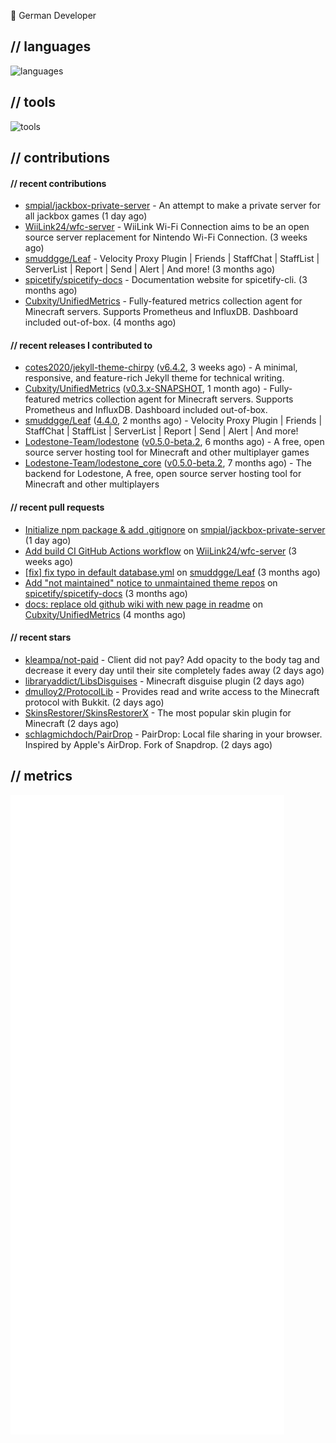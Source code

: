 👋 German Developer

## // languages
![languages](https://skillicons.dev/icons?i=py,bash,java)

## // tools

![tools](https://skillicons.dev/icons?i=androidstudio,aws,azure,cloudflare,discord,docker,figma,fediverse,gcp,git,github,githubactions,gitlab,grafana,idea,jenkins,linux,mastodon,mongodb,nodejs,prometheus,raspberrypi,selenium,svg,twitter,vercel,visualstudio,vscode)

## // contributions

#### // recent contributions

- [smpial/jackbox-private-server](https://github.com/smpial/jackbox-private-server) - An attempt to make a private server for all jackbox games (1 day ago)
- [WiiLink24/wfc-server](https://github.com/WiiLink24/wfc-server) - WiiLink Wi-Fi Connection aims to be an open source server replacement for Nintendo Wi-Fi Connection. (3 weeks ago)
- [smuddgge/Leaf](https://github.com/smuddgge/Leaf) - Velocity Proxy Plugin | Friends | StaffChat | StaffList | ServerList | Report | Send | Alert | And more! (3 months ago)
- [spicetify/spicetify-docs](https://github.com/spicetify/spicetify-docs) - Documentation website for spicetify-cli. (3 months ago)
- [Cubxity/UnifiedMetrics](https://github.com/Cubxity/UnifiedMetrics) - Fully-featured metrics collection agent for Minecraft servers. Supports Prometheus and InfluxDB. Dashboard included out-of-box. (4 months ago)

#### // recent releases I contributed to

- [cotes2020/jekyll-theme-chirpy](https://github.com/cotes2020/jekyll-theme-chirpy) ([v6.4.2](https://github.com/cotes2020/jekyll-theme-chirpy/releases/tag/v6.4.2), 3 weeks ago) - A minimal, responsive, and feature-rich Jekyll theme for technical writing.
- [Cubxity/UnifiedMetrics](https://github.com/Cubxity/UnifiedMetrics) ([v0.3.x-SNAPSHOT](https://github.com/Cubxity/UnifiedMetrics/releases/tag/v0.3.x-SNAPSHOT), 1 month ago) - Fully-featured metrics collection agent for Minecraft servers. Supports Prometheus and InfluxDB. Dashboard included out-of-box.
- [smuddgge/Leaf](https://github.com/smuddgge/Leaf) ([4.4.0](https://github.com/smuddgge/Leaf/releases/tag/4.4.0), 2 months ago) - Velocity Proxy Plugin | Friends | StaffChat | StaffList | ServerList | Report | Send | Alert | And more!
- [Lodestone-Team/lodestone](https://github.com/Lodestone-Team/lodestone) ([v0.5.0-beta.2](https://github.com/Lodestone-Team/lodestone/releases/tag/v0.5.0-beta.2), 6 months ago) - A free, open source server hosting tool for Minecraft and other multiplayer games
- [Lodestone-Team/lodestone_core](https://github.com/Lodestone-Team/lodestone_core) ([v0.5.0-beta.2](https://github.com/Lodestone-Team/lodestone_core/releases/tag/v0.5.0-beta.2), 7 months ago) - The backend for Lodestone, A free, open source server hosting tool for Minecraft and other multiplayers

#### // recent pull requests

- [Initialize npm package &amp; add .gitignore](https://github.com/smpial/jackbox-private-server/pull/1) on [smpial/jackbox-private-server](https://github.com/smpial/jackbox-private-server) (1 day ago)
- [Add build CI GitHub Actions workflow](https://github.com/WiiLink24/wfc-server/pull/38) on [WiiLink24/wfc-server](https://github.com/WiiLink24/wfc-server) (3 weeks ago)
- [[fix] fix typo in default database.yml](https://github.com/smuddgge/Leaf/pull/77) on [smuddgge/Leaf](https://github.com/smuddgge/Leaf) (3 months ago)
- [Add &#34;not maintained&#34; notice to unmaintained theme repos](https://github.com/spicetify/spicetify-docs/pull/110) on [spicetify/spicetify-docs](https://github.com/spicetify/spicetify-docs) (3 months ago)
- [docs: replace old github wiki with new page in readme](https://github.com/Cubxity/UnifiedMetrics/pull/107) on [Cubxity/UnifiedMetrics](https://github.com/Cubxity/UnifiedMetrics) (4 months ago)

#### // recent stars

- [kleampa/not-paid](https://github.com/kleampa/not-paid) - Client did not pay? Add opacity to the body tag and decrease it every day until their site completely fades away (2 days ago)
- [libraryaddict/LibsDisguises](https://github.com/libraryaddict/LibsDisguises) - Minecraft disguise plugin (2 days ago)
- [dmulloy2/ProtocolLib](https://github.com/dmulloy2/ProtocolLib) - Provides read and write access to the Minecraft protocol with Bukkit. (2 days ago)
- [SkinsRestorer/SkinsRestorerX](https://github.com/SkinsRestorer/SkinsRestorerX) - The most popular skin plugin for Minecraft (2 days ago)
- [schlagmichdoch/PairDrop](https://github.com/schlagmichdoch/PairDrop) - PairDrop: Local file sharing in your browser. Inspired by Apple&#39;s AirDrop. Fork of Snapdrop. (2 days ago)

## // metrics

![metrics](/github-metrics.svg)